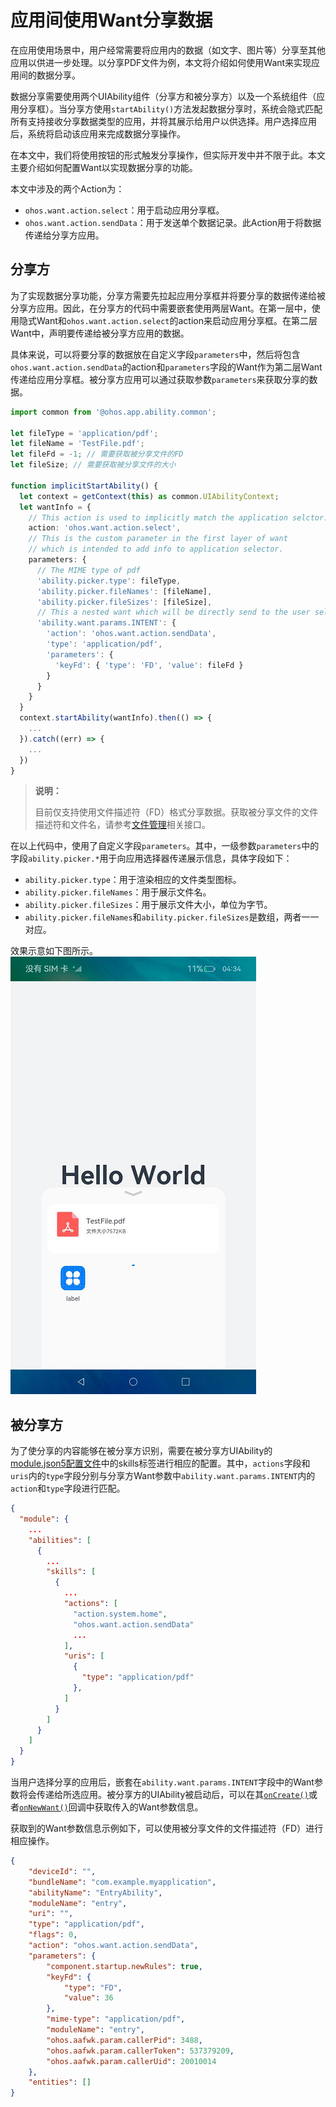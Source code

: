 # 应用间使用Want分享数据

在应用使用场景中，用户经常需要将应用内的数据（如文字、图片等）分享至其他应用以供进一步处理。以分享PDF文件为例，本文将介绍如何使用Want来实现应用间的数据分享。

数据分享需要使用两个UIAbility组件（分享方和被分享方）以及一个系统组件（应用分享框）。当分享方使用`startAbility()`方法发起数据分享时，系统会隐式匹配所有支持接收分享数据类型的应用，并将其展示给用户以供选择。用户选择应用后，系统将启动该应用来完成数据分享操作。

在本文中，我们将使用按钮的形式触发分享操作，但实际开发中并不限于此。本文主要介绍如何配置Want以实现数据分享的功能。

本文中涉及的两个Action为：

- `ohos.want.action.select`：用于启动应用分享框。
- `ohos.want.action.sendData`：用于发送单个数据记录。此Action用于将数据传递给分享方应用。

## 分享方

为了实现数据分享功能，分享方需要先拉起应用分享框并将要分享的数据传递给被分享方应用。因此，在分享方的代码中需要嵌套使用两层Want。在第一层中，使用隐式Want和`ohos.want.action.select`的action来启动应用分享框。在第二层Want中，声明要传递给被分享方应用的数据。

具体来说，可以将要分享的数据放在自定义字段`parameters`中，然后将包含`ohos.want.action.sendData`的action和`parameters`字段的Want作为第二层Want传递给应用分享框。被分享方应用可以通过获取参数`parameters`来获取分享的数据。

```ts
import common from '@ohos.app.ability.common';

let fileType = 'application/pdf';
let fileName = 'TestFile.pdf';
let fileFd = -1; // 需要获取被分享文件的FD
let fileSize; // 需要获取被分享文件的大小

function implicitStartAbility() {
  let context = getContext(this) as common.UIAbilityContext;
  let wantInfo = {
    // This action is used to implicitly match the application selctor.
    action: 'ohos.want.action.select',
    // This is the custom parameter in the first layer of want
    // which is intended to add info to application selector.
    parameters: {
      // The MIME type of pdf
      'ability.picker.type': fileType,
      'ability.picker.fileNames': [fileName],
      'ability.picker.fileSizes': [fileSize],
      // This a nested want which will be directly send to the user selected application.
      'ability.want.params.INTENT': {
        'action': 'ohos.want.action.sendData',
        'type': 'application/pdf',
        'parameters': {
          'keyFd': { 'type': 'FD', 'value': fileFd }
        }
      }
    }
  }
  context.startAbility(wantInfo).then(() => {
    ...
  }).catch((err) => {
    ...
  })
}
```

> **说明：**
>
> 目前仅支持使用文件描述符（FD）格式分享数据。获取被分享文件的文件描述符和文件名，请参考[文件管理](../reference/apis/js-apis-file-fs.md)相关接口。

在以上代码中，使用了自定义字段`parameters`。其中，一级参数`parameters`中的字段`ability.picker.*`用于向应用选择器传递展示信息，具体字段如下：

- `ability.picker.type`：用于渲染相应的文件类型图标。
- `ability.picker.fileNames`：用于展示文件名。
- `ability.picker.fileSizes`：用于展示文件大小，单位为字节。
- `ability.picker.fileNames`和`ability.picker.fileSizes`是数组，两者一一对应。

效果示意如下图所示。   
![](figures/ability-startup-with-implicit-want2.png)

## 被分享方

为了使分享的内容能够在被分享方识别，需要在被分享方UIAbility的[module.json5配置文件](../quick-start/module-configuration-file.md)中的skills标签进行相应的配置。其中，`actions`字段和`uris`内的`type`字段分别与分享方Want参数中`ability.want.params.INTENT`内的`action`和`type`字段进行匹配。

```json
{
  "module": {
    ...
    "abilities": [
      {
        ...
        "skills": [
          {
            ...
            "actions": [
              "action.system.home",
              "ohos.want.action.sendData"
              ...
            ],
            "uris": [
              {
                "type": "application/pdf"
              },
            ]
          }
        ]
      }
    ]
  }
}
```

当用户选择分享的应用后，嵌套在`ability.want.params.INTENT`字段中的Want参数将会传递给所选应用。被分享方的UIAbility被启动后，可以在其[`onCreate()`](../reference/apis/js-apis-app-ability-uiAbility.md#uiabilityoncreate)或者[`onNewWant()`](../reference/apis/js-apis-app-ability-uiAbility.md#uiabilityonnewwant)回调中获取传入的Want参数信息。

获取到的Want参数信息示例如下，可以使用被分享文件的文件描述符（FD）进行相应操作。

```json
{
    "deviceId": "",
    "bundleName": "com.example.myapplication",
    "abilityName": "EntryAbility",
    "moduleName": "entry",
    "uri": "",
    "type": "application/pdf",
    "flags": 0,
    "action": "ohos.want.action.sendData",
    "parameters": {
        "component.startup.newRules": true,
        "keyFd": {
            "type": "FD",
            "value": 36
        },
        "mime-type": "application/pdf",
        "moduleName": "entry",
        "ohos.aafwk.param.callerPid": 3488,
        "ohos.aafwk.param.callerToken": 537379209,
        "ohos.aafwk.param.callerUid": 20010014
    },
    "entities": []
}
```
